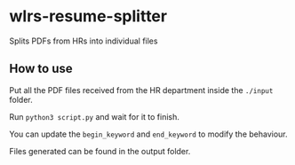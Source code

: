 # wlrs-resume-splitter
Splits PDFs from HRs into individual files

## How to use
Put all the PDF files received from the HR department inside the `./input` folder.

Run `python3 script.py` and wait for it to finish.

You can update the `begin_keyword` and `end_keyword` to modify the behaviour.

Files generated can be found in the output folder.

